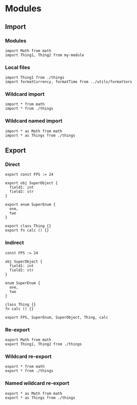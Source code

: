 # Modules

## Import

### Modules
```the
import Math from math
import Thing1, Thing2 from my-module
```

### Local files
```the
import Thing1 from ./things
import formatCurrency, formatTime from ../utils/formatters
```

### Wildcard import
```the
import * from math
import * from ./things
```

### Wildcard named import
```the
import * as Math from math
import * as Things from ./things
```

## Export

### Direct
```the
export const FPS := 24

export obj SuperObject {
  field1: int
  field2: str
}

export enum SuperEnum {
  one,
  two
}

export class Thing {}
export fn calc () {}
```

### Indirect
```the
const FPS := 24

obj SuperObject {
  field1: int
  field2: str
}

enum SuperEnum {
  one,
  two
}

class Thing {}
fn calc () {}

export FPS, SuperEnum, SuperObject, Thing, calc
```

### Re-export
```the
export Math from math
export Thing1, Thing2 from ./things
```

### Wildcard re-export
```the
export * from math
export * from ./things
```

### Named wildcard re-export
```the
export * as Math from math
export * as Things from ./things
```
